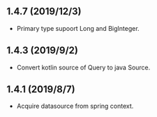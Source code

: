 ## 1.4.7 (2019/12/3)
- Primary type supoort Long and BigInteger.

## 1.4.3 (2019/9/2)
- Convert kotlin source of Query to java Source. 

## 1.4.1 (2019/8/7)
- Acquire datasource from spring context. 
